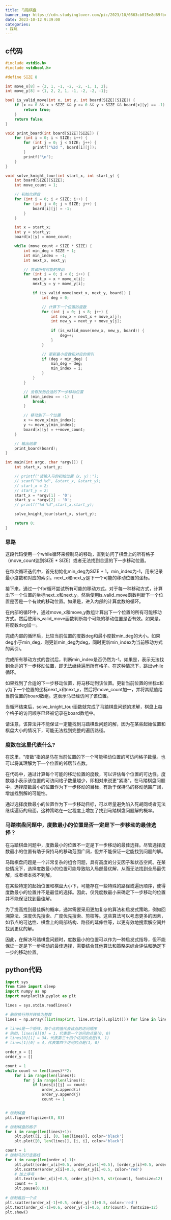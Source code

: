 ```yaml
---
title: 马踏棋盘
banner_img: https://cdn.studyinglover.com/pic/2023/10/0863cb015e8d69fbce68ebe57bea96d8.jpg
date: 2023-10-12 9:39:00
categories:
- 踩坑
---
```

## c代码
```c
#include <stdio.h>
#include <stdbool.h>

#define SIZE 8

int move_x[8] = {2, 1, -1, -2, -2, -1, 1, 2};
int move_y[8] = {1, 2, 2, 1, -1, -2, -2, -1};

bool is_valid_move(int x, int y, int board[SIZE][SIZE]) {
    if (x >= 0 && x < SIZE && y >= 0 && y < SIZE && board[x][y] == -1) {
        return true;
    }
    return false;
}

void print_board(int board[SIZE][SIZE]) {
    for (int i = 0; i < SIZE; i++) {
        for (int j = 0; j < SIZE; j++) {
            printf("%2d ", board[i][j]);
        }
        printf("\n");
    }
}

void solve_knight_tour(int start_x, int start_y) {
    int board[SIZE][SIZE];
    int move_count = 1;

    // 初始化棋盘
    for (int i = 0; i < SIZE; i++) {
        for (int j = 0; j < SIZE; j++) {
            board[i][j] = -1;
        }
    }

    int x = start_x;
    int y = start_y;
    board[x][y] = move_count;

    while (move_count < SIZE * SIZE) {
        int min_deg = SIZE + 1;
        int min_index = -1;
        int next_x, next_y;

        // 尝试所有可能的移动
        for (int i = 0; i < 8; i++) {
            next_x = x + move_x[i];
            next_y = y + move_y[i];

            if (is_valid_move(next_x, next_y, board)) {
                int deg = 0;

                // 计算下一个位置的度数
                for (int j = 0; j < 8; j++) {
                    int new_x = next_x + move_x[j];
                    int new_y = next_y + move_y[j];
                    
                    if (is_valid_move(new_x, new_y, board)) {
                        deg++;
                    }
                }

                // 更新最小度数和对应的索引
                if (deg < min_deg) {
                    min_deg = deg;
                    min_index = i;
                }
            }
        }

        // 没有找到合适的下一步移动位置
        if (min_index == -1) {
            break;
        }

        // 移动到下一个位置
        x += move_x[min_index];
        y += move_y[min_index];
        board[x][y] = ++move_count;
    }

    // 输出结果
    print_board(board);
}

int main(int argc, char *argv[]) {
    int start_x, start_y;

    // printf("请输入马的初始位置（x, y）：");
    // scanf("%d %d", &start_x, &start_y);
    // start_x = 2;
    // start_y = 2;
    start_x = *argv[1] - '0';
    start_y = *argv[2] - '0';
    // printf("%d %d",start_x,start_y);

    solve_knight_tour(start_x, start_y);

    return 0;
}
```
### 思路
这段代码使用一个while循环来控制马的移动，直到访问了棋盘上的所有格子（move_count达到SIZE * SIZE）或者无法找到合适的下一步移动位置。

在每次循环迭代中，首先初始化min_deg为SIZE + 1，min_index为-1，用来记录最小度数和对应的索引。next_x和next_y是下一个可能的移动位置的坐标。

接下来，通过一个for循环尝试所有可能的移动方式。对于每一种移动方式，计算出下一个位置的坐标next_x和next_y。然后使用is_valid_move函数判断下一个位置是否是一个有效的移动位置。如果是，进入内部的计算度数的循环。

在内部的循环中，通过move_x和move_y数组计算出下一个位置的所有可能移动方式。然后使用is_valid_move函数判断每个可能的移动位置是否有效。如果是，将度数deg加一。

完成内部的循环后，比较当前位置的度数deg和最小度数min_deg的大小。如果deg小于min_deg，则更新min_deg为deg，同时更新min_index为当前移动方式的索引i。

完成所有移动方式的尝试后，判断min_index是否仍然为-1。如果是，表示无法找到合适的下一步移动位置，即无法继续遍历所有格子。在这种情况下，跳出while循环。

如果找到了合适的下一步移动位置，将马移动到该位置。更新当前位置的坐标x和y为下一个位置的坐标next_x和next_y，然后将move_count加一，并将其赋值给当前位置的board数组。这表示马已经访问了该位置。

当循环结束后，solve_knight_tour函数就完成了马踏棋盘问题的求解，棋盘上每个格子的访问顺序已经被记录在board数组中。

请注意，该算法并不能保证一定能找到马踏棋盘问题的解，因为在某些起始位置和棋盘大小的情况下，可能无法找到完整的遍历路径。


### 度数在这里代表什么?
在这里，"度数"指的是马在当前位置的下一个可能移动位置的可访问格子数量。也可以将其理解为下一个位置的邻居节点数。

在代码中，通过计算每个可能的移动位置的度数，可以评估每个位置的可达性。度数越小表示该位置的可访问格子数量越少，即相对来说更"紧凑"。在马踏棋盘问题中，选择度数最小的位置作为下一步移动的目标，有助于保持马的移动范围广阔，增加找到解的可能性。

通过选择度数最小的位置作为下一步移动目标，可以尽量避免陷入死胡同或者无法继续遍历的局面。这种策略在一定程度上增加了找到马踏棋盘问题解的概率。


### 马踏棋盘问题中，度数最小的位置是否一定是下一步移动的最佳选择？
在马踏棋盘问题中，度数最小的位置不一定是下一步移动的最佳选择。尽管选择度数最小的位置有助于保持马的移动范围广阔，但并不能保证一定能找到问题的解。

马踏棋盘问题是一个非常复杂的组合问题，具有高度的分支因子和状态空间。在某些情况下，选择度数最小的位置可能导致陷入局部最优解，从而无法找到全局最优解，或者根本找不到解。

在某些特定的起始位置和棋盘大小下，可能存在一些特殊的路径或遍历顺序，使得度数最小的位置并不是最佳的选择。因此，仅凭度数最小来确定下一步移动的位置并不能保证找到最佳解。

为了提高找到最佳解的概率，通常需要采用更加复杂的算法和启发式策略，例如回溯算法、深度优先搜索、广度优先搜索、剪枝等。这些算法可以考虑更多的因素，如节点的可达性、棋盘上的局部结构、路径的延伸性等，以更有效地搜索解空间并找到更优的解。

因此，在解决马踏棋盘问题时，度数最小的位置可以作为一种启发式指导，但不能保证一定是下一步移动的最佳选择，需要结合其他算法和策略来综合评估和确定下一步的移动位置。

## python代码
```python
import sys
from time import sleep
import numpy as np
import matplotlib.pyplot as plt

lines = sys.stdin.readlines()

# 删除换行符并转换为整数
lines = np.array([list(map(int, line.strip().split())) for line in lines])

# lines是一个矩阵，每个点的值代表该点的访问顺序
# 例如，lines[0][0] = 1，代表第一个访问的点是(0, 0)
# lines[0][1] = 34，代表第三十四个访问的点是(0, 1)
# lines[1][0] = 4，代表第四个访问的点是(1, 0)

order_x = []
order_y = []

count = 1
while count <= len(lines)**2:
    for i in range(len(lines)):
        for j in range(len(lines)):
            if lines[i][j] == count:
                order_x.append(i)
                order_y.append(j)
                count += 1


# 绘制棋盘
plt.figure(figsize=(8, 8))

# 绘制棋盘的格子
for i in range(len(lines)+1):
    plt.plot([i, i], [0, len(lines)], color='black')
    plt.plot([0, len(lines)], [i, i], color='black')

count = 1
# 绘制马的行走路线
for i in range(len(order_x)-1):
    plt.plot([order_x[i]+0.5, order_x[i+1]+0.5], [order_y[i]+0.5, order_y[i+1]+0.5], color='red', )
    plt.scatter(order_x[i]+0.5, order_y[i]+0.5, color='red')
    # 加上序号
    plt.text(order_x[i]+0.5, order_y[i]+0.5, str(count), fontsize=12)
    count += 1
    plt.pause(0.01)
    
# 绘制最后一个点
plt.scatter(order_x[-1]+0.5, order_y[-1]+0.5, color='red')
plt.text(order_x[-1]+0.6, order_y[-1]+0.6, str(count), fontsize=12)
plt.show()

```
